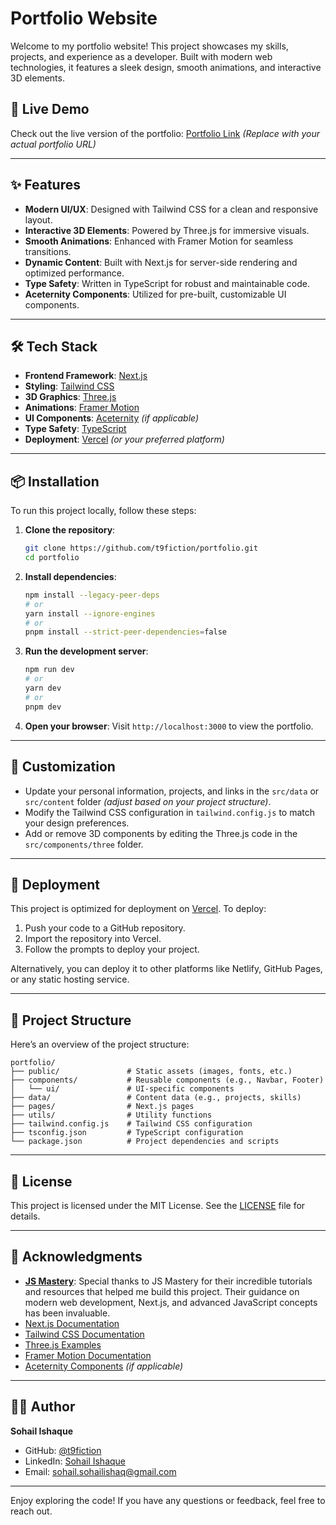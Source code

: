 # Portfolio Website

Welcome to my portfolio website! This project showcases my skills, projects, and experience as a developer. Built with modern web technologies, it features a sleek design, smooth animations, and interactive 3D elements.

## 🚀 Live Demo

Check out the live version of the portfolio: [Portfolio Link](#) *(Replace with your actual portfolio URL)*

---

## ✨ Features

- **Modern UI/UX**: Designed with Tailwind CSS for a clean and responsive layout.
- **Interactive 3D Elements**: Powered by Three.js for immersive visuals.
- **Smooth Animations**: Enhanced with Framer Motion for seamless transitions.
- **Dynamic Content**: Built with Next.js for server-side rendering and optimized performance.
- **Type Safety**: Written in TypeScript for robust and maintainable code.
- **Aceternity Components**: Utilized for pre-built, customizable UI components.

---

## 🛠️ Tech Stack

- **Frontend Framework**: [Next.js](https://nextjs.org/)
- **Styling**: [Tailwind CSS](https://tailwindcss.com/)
- **3D Graphics**: [Three.js](https://threejs.org/)
- **Animations**: [Framer Motion](https://www.framer.com/motion/)
- **UI Components**: [Aceternity](https://aceternity.com/) *(if applicable)*
- **Type Safety**: [TypeScript](https://www.typescriptlang.org/)
- **Deployment**: [Vercel](https://vercel.com/) *(or your preferred platform)*

---

## 📦 Installation

To run this project locally, follow these steps:

1. **Clone the repository**:
   ```bash
   git clone https://github.com/t9fiction/portfolio.git
   cd portfolio
   ```

2. **Install dependencies**:
   ```bash
   npm install --legacy-peer-deps
   # or
   yarn install --ignore-engines
   # or
   pnpm install --strict-peer-dependencies=false
   ```

3. **Run the development server**:
   ```bash
   npm run dev
   # or
   yarn dev
   # or
   pnpm dev
   ```

4. **Open your browser**:
   Visit `http://localhost:3000` to view the portfolio.

---

## 🎨 Customization

- Update your personal information, projects, and links in the `src/data` or `src/content` folder *(adjust based on your project structure)*.
- Modify the Tailwind CSS configuration in `tailwind.config.js` to match your design preferences.
- Add or remove 3D components by editing the Three.js code in the `src/components/three` folder.

---

## 🚀 Deployment

This project is optimized for deployment on [Vercel](https://vercel.com/). To deploy:

1. Push your code to a GitHub repository.
2. Import the repository into Vercel.
3. Follow the prompts to deploy your project.

Alternatively, you can deploy it to other platforms like Netlify, GitHub Pages, or any static hosting service.

---

## 📂 Project Structure

Here’s an overview of the project structure:

```
portfolio/
├── public/               # Static assets (images, fonts, etc.)
├── components/           # Reusable components (e.g., Navbar, Footer)
│   └── ui/               # UI-specific components
├── data/                 # Content data (e.g., projects, skills)
├── pages/                # Next.js pages
├── utils/                # Utility functions
├── tailwind.config.js    # Tailwind CSS configuration
├── tsconfig.json         # TypeScript configuration
└── package.json          # Project dependencies and scripts
```

---

## 📝 License

This project is licensed under the MIT License. See the [LICENSE](LICENSE) file for details.

---

## 🙏 Acknowledgments

- **[JS Mastery](https://www.jsmastery.pro/)**: Special thanks to JS Mastery for their incredible tutorials and resources that helped me build this project. Their guidance on modern web development, Next.js, and advanced JavaScript concepts has been invaluable.
- [Next.js Documentation](https://nextjs.org/docs)
- [Tailwind CSS Documentation](https://tailwindcss.com/docs)
- [Three.js Examples](https://threejs.org/examples/)
- [Framer Motion Documentation](https://www.framer.com/motion/)
- [Aceternity Components](https://aceternity.com/) *(if applicable)*

---

## 👨‍💻 Author

**Sohail Ishaque**  
- GitHub: [@t9fiction](https://github.com/t9fiction)  
- LinkedIn: [Sohail Ishaque](https://www.linkedin.com/in/sohail-ishaque)  
- Email: [sohail.sohailishaq@gmail.com](mailto:sohail.sohailishaq@gmail.com)

---

Enjoy exploring the code! If you have any questions or feedback, feel free to reach out. 